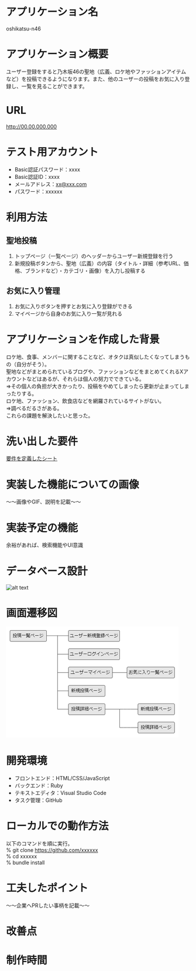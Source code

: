 # アプリケーション名  
oshikatsu-n46  
# アプリケーション概要  
ユーザー登録をすると乃木坂46の聖地（広義、ロケ地やファッションアイテムなど）を投稿できるようになります。また、他のユーザーの投稿をお気に入り登録し、一覧を見ることができます。  
# URL  
http://00.00.000.000  
# テスト用アカウント  
- Basic認証パスワード：xxxx  
- Basic認証ID：xxxx  
- メールアドレス：xx@xxx.com  
- パスワード：xxxxxx  
# 利用方法  
## 聖地投稿  
1. トップページ（一覧ページ）のヘッダーからユーザー新規登録を行う  
2. 新規投稿ボタンから、聖地（広義）の内容（タイトル・詳細（参考URL、価格、ブランドなど）・カテゴリ・画像）を入力し投稿する  
## お気に入り管理  
1. お気に入りボタンを押すとお気に入り登録ができる  
2. マイページから自身のお気に入り一覧が見れる  
# アプリケーションを作成した背景  
ロケ地、食事、メンバーに関することなど、オタクは真似したくなってしまうもの（自分がそう）。  
聖地などがまとめられているブログや、ファッションなどをまとめてくれるXアカウントなどはあるが、それらは個人の努力でできている。  
⇒その個人の負担が大きかったり、投稿をやめてしまったら更新が止まってしまったりする。  
ロケ地、ファッション、飲食店などを網羅されているサイトがない。  
⇒調べるだるさがある。  
これらの課題を解決したいと思った。  
# 洗い出した要件  
[要件を定義したシート](https://docs.google.com/spreadsheets/d/1YPJH_mKbDqInJ5QEZMJgBeim9H57B_RP6tsm-uOcIkU/edit#gid=982722306)  
# 実装した機能についての画像  
～～画像やGIF、説明を記載～～  
# 実装予定の機能  
余裕があれば、検索機能やUI意識  
# データベース設計  
![alt text](ER図_oshikatsu-n46.png)
# 画面遷移図  
![alt text](画面遷移図_oshikatsu-n46.png)
# 開発環境  
- フロントエンド：HTML/CSS/JavaScript  
- バックエンド：Ruby  
- テキストエディタ：Visual Studio Code  
- タスク管理：GitHub  
# ローカルでの動作方法  
以下のコマンドを順に実行。  
% git clone https://github.com/xxxxxx  
% cd xxxxxx  
% bundle install  
# 工夫したポイント  
～～企業へPRしたい事柄を記載～～  
# 改善点  
# 制作時間  